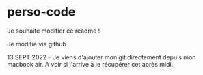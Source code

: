 # perso-code

Je souhaite modifier ce readme !

Je modifie via github

13 SEPT 2022 - Je viens d'ajouter mon git directement depuis mon macbook air. A voir si j'arrive à le récupérer cet après midi.